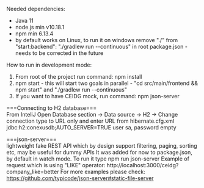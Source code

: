 Needed dependencies:
- Java 11
- node.js min v10.18.1
- npm min 6.13.4
- by default works on Linux, to run it on windows remove "./" from "start:backend": "./gradlew run --continuous" in root package.json - needs to be corrected in the future

How to run in development mode:
1) From root of the project run command: npm install
2) npm start - this will start two goals in parallel - "cd src/main/frontend && npm start" and "./gradlew run --continuous"
3) If you want to have CEIDG mock, run command: npm json-server

===Connecting to H2 database===<br>
From InteliJ Open Database section -> Data source -> H2 -> Change connection type to URL only and enter URL from hibernate.cfg.xml jdbc:h2:conexusdb;AUTO_SERVER=TRUE
user sa, password empty

===json-server===<br>
lightweight fake REST API which by design support filtering, paging, sorting etc, may be useful for dummy APIs
It was added for now to package.json, by default in watch mode. To run it type npm run json-server
Example of request which is using "LIKE" operator: http://localhost:3000/ceidg?company_like=better
For more examples please check: https://github.com/typicode/json-server#static-file-server
